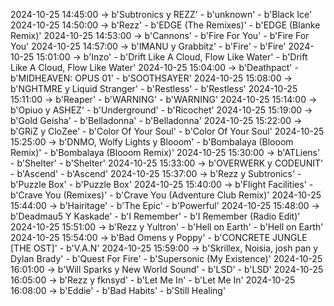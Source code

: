 2024-10-25 14:45:00 -> b'Subtronics y REZZ' - b'unknown' - b'Black Ice'
2024-10-25 14:50:00 -> b'Rezz' - b'EDGE (The Remixes)' - b'EDGE (Blanke Remix)'
2024-10-25 14:53:00 -> b'Cannons' - b'Fire For You' - b'Fire For You'
2024-10-25 14:57:00 -> b'IMANU y Grabbitz' - b'Fire' - b'Fire'
2024-10-25 15:01:00 -> b'Inzo' - b'Drift Like A Cloud, Flow Like Water' - b'Drift Like A Cloud, Flow Like Water'
2024-10-25 15:04:00 -> b'Deathpact' - b'MIDHEAVEN: OPUS 01' - b'SOOTHSAYER'
2024-10-25 15:08:00 -> b'NGHTMRE y Liquid Stranger' - b'Restless' - b'Restless'
2024-10-25 15:11:00 -> b'Reaper' - b'WARNING' - b'WARNING'
2024-10-25 15:14:00 -> b'Opiuo y ASHEZ' - b'Underground' - b'Ricochet'
2024-10-25 15:19:00 -> b'Gold Geisha' - b'Belladonna' - b'Belladonna'
2024-10-25 15:22:00 -> b'GRiZ y CloZee' - b'Color Of Your Soul' - b'Color Of Your Soul'
2024-10-25 15:25:00 -> b'DNMO, Wolfy Lights y Blooom' - b'Bombalaya (Blooom Remix)' - b'Bombalaya (Blooom Remix)'
2024-10-25 15:30:00 -> b'ATLiens' - b'Shelter' - b'Shelter'
2024-10-25 15:33:00 -> b'OVERWERK y CODEUNIT' - b'Ascend' - b'Ascend'
2024-10-25 15:37:00 -> b'Rezz y Subtronics' - b'Puzzle Box' - b'Puzzle Box'
2024-10-25 15:40:00 -> b'Flight Facilities' - b'Crave You (Remixes)' - b'Crave You (Adventure Club Remix)'
2024-10-25 15:44:00 -> b'Hairitage' - b'The Epic' - b'Powerful'
2024-10-25 15:48:00 -> b'Deadmau5 Y Kaskade' - b'I Remember' - b'I Remember (Radio Edit)'
2024-10-25 15:51:00 -> b'Rezz y Yultron' - b'Hell on Earth' - b'Hell on Earth'
2024-10-25 15:54:00 -> b'Bad Omens y Poppy' - b'CONCRETE JUNGLE [THE OST]' - b'V.A.N'
2024-10-25 15:59:00 -> b'Skrillex, Noisia, josh pan y Dylan Brady' - b'Quest For Fire' - b'Supersonic (My Existence)'
2024-10-25 16:01:00 -> b'Will Sparks y New World Sound' - b'LSD' - b'LSD'
2024-10-25 16:05:00 -> b'Rezz y fknsyd' - b'Let Me In' - b'Let Me In'
2024-10-25 16:08:00 -> b'Eddie' - b'Bad Habits' - b'Still Healing'

